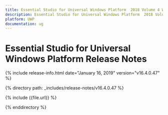 ```yaml
---
title: Essential Studio for Universal Windows Platform  2018 Volume 4 Weekly Nuget  Release Notes  
description: Essential Studio for Universal Windows Platform  2018 Volume 4 Weekly Nuget  Release Notes  
platform: UWP
documentation: ug
---
```


# Essential Studio for Universal Windows Platform  Release Notes  

{% include release-info.html date="January 16, 2019"  version="v16.4.0.47" %} 


{% directory path: _includes/release-notes/v16.4.0.47 %}

{% include {{file.url}} %}

{% enddirectory %}
